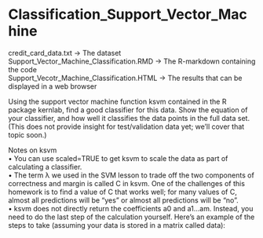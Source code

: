 # Classification_Support_Vector_Machine

credit_card_data.txt -> The dataset <br>
Support_Vector_Machine_Classification.RMD -> The R-markdown containing the code <br>
Support_Vecotr_Machine_Classification.HTML -> The results that can be displayed in a web browser <br>

Using the support vector machine function ksvm contained in the R package kernlab, find a good classifier for this data. Show the equation of your classifier, and how well it classifies the data points in the full data set.  (This does not provide insight for test/validation data yet; we’ll cover that topic soon.)

Notes on ksvm <br>
•	You can use scaled=TRUE to get ksvm to scale the data as part of calculating a classifier.<br>
•	The term λ we used in the SVM lesson to trade off the two components of correctness and margin is called C in ksvm.  One of the challenges of this homework is to find a value of C that works well; for many values of C, almost all predictions will be “yes” or almost all predictions will be “no”. <br>
•	ksvm does not directly return the coefficients a0 and a1…am.  Instead, you need to do the last step of the calculation yourself.  Here’s an example of the steps to take (assuming your data is stored in a matrix called data): 
